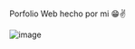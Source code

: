 Porfolio Web hecho por mi 😁✌

![image](https://github.com/user-attachments/assets/b6b1f585-ac52-437f-b30a-7b3e30dc9ac5)
